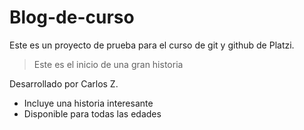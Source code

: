 # Blog-de-curso
Este es un proyecto de prueba para el curso de git y github de Platzi.

> Este es el inicio de una gran historia

Desarrollado por Carlos Z.

* Incluye una historia interesante
* Disponible para todas las edades
